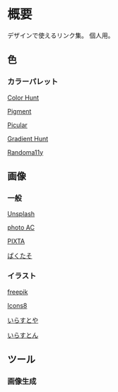# 概要

デザインで使えるリンク集。
個人用。

## 色

### カラーパレット

[Color Hunt](https://colorhunt.co/)

[Pigment](https://pigment.shapefactory.co/)

[Picular](https://picular.co/)

[Gradient Hunt](https://gradienthunt.com/)

[Randoma11y](https://www.randoma11y.com/)

## 画像

### 一般

[Unsplash](https://unsplash.com/ja)

[photo AC](https://www.photo-ac.com/)

[PIXTA](https://pixta.jp/?waad=eHael1md)

[ぱくたそ](https://www.pakutaso.com/)

### イラスト

[freepik](https://www.freepik.com/vectors/illustrations)

[Icons8](https://icons8.com/illustrations)

[いらすとや](https://www.irasutoya.com/p/terms.html)

[いらすとん](http://www.irasuton.com/p/terms.html)

## ツール

### 画像生成


